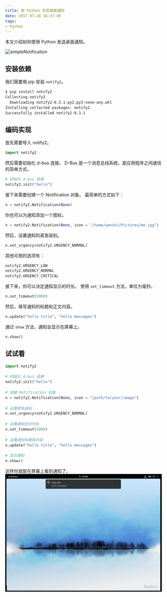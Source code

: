 ```yaml
---
title: 用 Python 实现桌面通知
date: 2017-07-28 16:37:40
tags:
- Python
---
```

本文介绍如何使用 Python 发送桌面通知。

![simpleNotification](/img/simpleNotification.png)

## 安装依赖

我们需要用 pip 安装 `notify2`。

```sh
$ pip install notify2
Collecting notify2
  Downloading notify2-0.3.1-py2.py3-none-any.whl
Installing collected packages: notify2
Successfully installed notify2-0.3.1
```

## 编码实现

首先需要导入 notify2。

```python
import notify2
```

然后需要初始化 d-bus 连接。
D-Bus 是一个消息总线系统，是应用程序之间通信的简单方式。

```python
# 初始化 d-bus 连接
notify2.init("hello")
```

接下来需要创建一个 Notification 对象。
最简单的方式如下：

```python
n = notify2.Notification(None)
```

你也可以为通知添加一个图标。

```python
n = notify2.Notification(None, icon = "/home/wenshi/Pictures/me.jpg")
```

然后，设置通知的紧急级别。

```python
n.set_urgency(notify2.URGENCY_NORMAL)
```

其他可用的选项有：

```python
notify2.URGENCY_LOW
notify2.URGENCY_NORMAL
notify2.URGENCY_CRITICAL
```

接下来，你可以决定通知显示的时长。
使用 `set_timeout` 方法，单位为毫秒。

```python
n.set_timeout(5000)
```

然后，填写通知的标题和正文内容。

```python
n.update("hello title", "hello messages")
```

通过 `show` 方法，通知会显示在屏幕上。

```python
n.show()
```

## 试试看

```python
import notify2

# 初始化 d-bus 连接
notify2.init("hello")

# 创建 Notification 对象
n = notify2.Notification(None, icon = "/path/to/your/image")

# 设置紧急级别
n.set_urgency(notify2.URGENCY_NORMAL)

# 设置通知显示时长
n.set_timeout(5000)

# 设置通知标题和内容
n.update("hello title", "hello messages")

# 显示通知
n.show()
```

这样你就能在屏幕上看到通知了。
![simpleNotification](https://raw.githubusercontent.com/xibuka/git_pics/master/simpleNotification.png)
